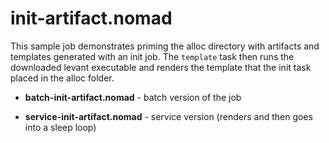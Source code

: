 # init-artifact.nomad

This sample job demonstrates priming the alloc directory with artifacts and
templates generated with an init job.  The `template` task then runs the
downloaded levant executable and renders the template that the init task
placed in the alloc folder.

- **batch-init-artifact.nomad** - batch version of the job

- **service-init-artifact.nomad** - service version (renders and then goes
  into a sleep loop)

